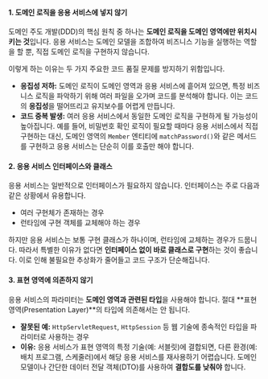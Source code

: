 #### 1. 도메인 로직을 응용 서비스에 넣지 않기

도메인 주도 개발(DDD)의 핵심 원칙 중 하나는 **도메인 로직을 도메인 영역에만 위치시키는 것**입니다. 응용 서비스는 도메인 모델을 조합하여 비즈니스 기능을 실행하는 역할을 할 뿐, 직접 도메인 로직을 구현하지 않습니다.

이렇게 하는 이유는 두 가지 주요한 코드 품질 문제를 방지하기 위함입니다.
* **응집성 저하:** 도메인 로직이 도메인 영역과 응용 서비스에 흩어져 있으면, 특정 비즈니스 로직을 파악하기 위해 여러 파일을 오가며 코드를 분석해야 합니다. 이는 코드의 **응집성**을 떨어뜨리고 유지보수를 어렵게 만듭니다.
* **코드 중복 발생:** 여러 응용 서비스에서 동일한 도메인 로직을 구현하게 될 가능성이 높아집니다. 예를 들어, 비밀번호 확인 로직이 필요할 때마다 응용 서비스에서 직접 구현하는 대신, 도메인 영역의 `Member` 엔티티에 `matchPassword()`와 같은 메서드를 구현하고 응용 서비스는 단순히 이를 호출만 해야 합니다.

#### 2. 응용 서비스 인터페이스와 클래스

응용 서비스는 일반적으로 인터페이스가 필요하지 않습니다. 인터페이스는 주로 다음과 같은 상황에서 유용합니다.
* 여러 구현체가 존재하는 경우
* 런타임에 구현 객체를 교체해야 하는 경우

하지만 응용 서비스는 보통 구현 클래스가 하나이며, 런타임에 교체하는 경우가 드뭅니다. 따라서 특별한 이유가 없다면 **인터페이스 없이 바로 클래스로 구현**하는 것이 좋습니다. 이로 인해 불필요한 추상화가 줄어들고 코드 구조가 단순해집니다.

#### 3. 표현 영역에 의존하지 않기

응용 서비스의 파라미터는 **도메인 영역과 관련된 타입**을 사용해야 합니다. 절대 **표현 영역(Presentation Layer)**의 타입에 의존해서는 안 됩니다.

* **잘못된 예:** `HttpServletRequest`, `HttpSession` 등 웹 기술에 종속적인 타입을 파라미터로 사용하는 경우
* **이유:** 응용 서비스가 표현 영역의 특정 기술(예: 서블릿)에 결합되면, 다른 환경(예: 배치 프로그램, 스케줄러)에서 해당 응용 서비스를 재사용하기 어렵습니다. 도메인 모델이나 간단한 데이터 전달 객체(DTO)를 사용하여 **결합도를 낮춰야** 합니다.

